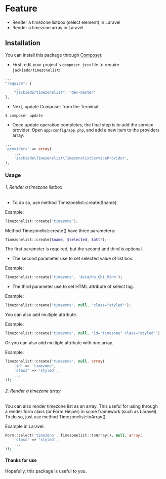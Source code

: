 # Feature
- Render a timezone listbox (select element) in Laravel
- Render a timezone array in Laravel

## Installation

You can install this package through [Composer](https://getcomposer.org).

- First, edit your project's `composer.json` file to require `jackiedo/timezonelist`:

```php
...
"require": {
	...
    "jackiedo/timezonelist": "dev-master"
},
```

- Next, update Composer from the Terminal:

```shell
$ composer update
```

- Once update operation completes, the final step is to add the service provider. Open `app/config/app.php`, and add a new item to the providers array:

```php
...
'providers' => array(
    ...
    'Jackiedo\Timezonelist\TimezonelistServiceProvider',
),
```

### Usage

###### 1. Render a timezone listbox

- To do so, use method Timezonelist::create($name).

Example:
```php
Timezonelist::create('timezone');
```

Method Timezonelist::create() have three parameters:
```php
Timezonelist::create($name, $selected, $attr);
```
The first parameter is required, but the second and third is optional.

- The second parameter use to set selected value of list box.

Example:
```php
Timezonelist::create('timezone', 'Asia/Ho_Chi_Minh');
```

- The third parameter use to set HTML attribute of select tag.

Example:
```php
Timezonelist::create('timezone', null, 'class="styled"');
```

You can also add multiple attribute.

Example:
```php
Timezonelist::create('timezone', null, 'id="timezone" class="styled"');
```

Or you can also add multiple attribute with one array.

Example:
```php
Timezonelist::create('timezone', null, array(
    'id' => 'timezone',
    'class' => 'styled',
    ...
));
```

###### 2. Render a timezone array

You can also render timezone list as an array. This useful for using through a render form class (or Form Helper) in some framework (such as Laravel). To do so, just use method Timezonelist::toArray().

Example in Laravel:
```php
Form::select('timezone', Timezonelist::toArray(), null, array(
    'class' => 'styled',
    ...
));
```

#### Thanks for use
Hopefully, this package is useful to you.